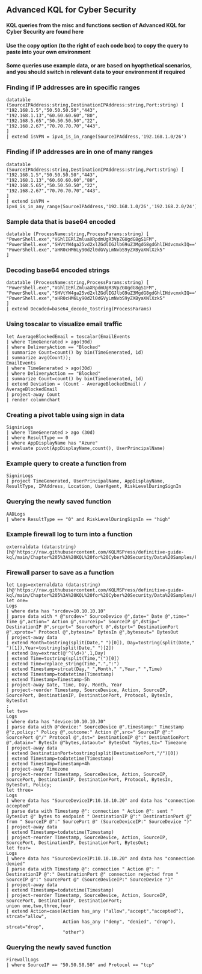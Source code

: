 ## Advanced KQL for Cyber Security 

#### KQL queries from the misc and functions section of Advanced KQL for Cyber Security are found here

#### Use the copy option (to the right of each code box) to copy the query to paste into your own environment

#### Some queries use example data, or are based on hyopthetical scenarios, and you should switch in relevant data to your environment if required

### Finding if IP addresses are in specific ranges
```KQL
datatable (SourceIPAddress:string,DestinationIPAddress:string,Port:string) [
"192.168.1.5","50.50.50.50","443",
"192.168.1.13","60.60.60.60","80",
"192.168.5.65","50.50.50.50","22",
"192.168.2.67","70.70.70.70","443",
]
| extend isVPN = ipv4_is_in_range(SourceIPAddress,'192.168.1.0/26')
```

### Finding if IP addresses are in one of many ranges
```KQL
datatable (SourceIPAddress:string,DestinationIPAddress:string,Port:string) [
"192.168.1.5","50.50.50.50","443",
"192.168.1.13","60.60.60.60","80",
"192.168.5.65","50.50.50.50","22",
"192.168.2.67","70.70.70.70","443",
]
| extend isVPN = ipv4_is_in_any_range(SourceIPAddress,'192.168.1.0/26','192.168.2.0/24')
```

### Sample data that is base64 encoded
```KQL
datatable (ProcessName:string,ProcessParams:string) [
"PowerShell.exe","VGhlIERlZmluaXRpdmUgR3VpZGUgdG8gS1FM",
"PowerShell.exe","SHVtYW4ga25vd2xlZGdlIGJlbG9uZ3MgdG8gdGhlIHdvcmxkIQ==",
"PowerShell.exe","aHR0cHM6Ly90d2l0dGVyLmNvbS9yZXByaXNlXzk5"
]
```

### Decoding base64 encoded strings
```KQL
datatable (ProcessName:string,ProcessParams:string) [
"PowerShell.exe","VGhlIERlZmluaXRpdmUgR3VpZGUgdG8gS1FM",
"PowerShell.exe","SHVtYW4ga25vd2xlZGdlIGJlbG9uZ3MgdG8gdGhlIHdvcmxkIQ==",
"PowerShell.exe","aHR0cHM6Ly90d2l0dGVyLmNvbS9yZXByaXNlXzk5"
]
| extend Decoded=base64_decode_tostring(ProcessParams)
```

### Using toscalar to visualize email traffic
```KQL
let AverageBlockedEmail = toscalar(EmailEvents
| where TimeGenerated > ago(30d)
| where DeliveryAction == "Blocked"
| summarize Count=count() by bin(TimeGenerated, 1d)
| summarize avg(Count));
EmailEvents
| where TimeGenerated > ago(30d)
| where DeliveryAction == "Blocked"
| summarize Count=count() by bin(TimeGenerated, 1d)
| extend Deviation = (Count - AverageBlockedEmail) / AverageBlockedEmail
| project-away Count
| render columnchart
```

### Creating a pivot table using sign in data
```KQL
SigninLogs
| where TimeGenerated > ago (30d)
| where ResultType == 0
| where AppDisplayName has "Azure"
| evaluate pivot(AppDisplayName,count(), UserPrincipalName)
```

### Example query to create a function from
```KQL
SigninLogs
| project TimeGenerated, UserPrincipalName, AppDisplayName, ResultType, IPAddress, Location, UserAgent, RiskLevelDuringSignIn
```

### Querying the newly saved function
```KQL
AADLogs
| where ResultType == "0" and RiskLevelDuringSignIn == "high" 
```

### Example firewall log to turn into a function
```KQL
externaldata (data:string)[h@'https://raw.githubusercontent.com/KQLMSPress/definitive-guide-kql/main/Chapter%205%3A%20KQL%20for%20Cyber%20Security/Data%20Samples/FirewallLogs.csv']with(format='csv',ignorefirstrecord=false)
```

### Firewall parser to save as a function
```KQL
let Logs=externaldata (data:string)[h@'https://raw.githubusercontent.com/KQLMSPress/definitive-guide-kql/main/Chapter%205%3A%20KQL%20for%20Cyber%20Security/Data%20Samples/FirewallLogs.csv']with(format='csv',ignorefirstrecord=false);
let one=
Logs
| where data has "srcdev=10.10.10.10"
| parse data with * @"srcdev=" SourceDevice @",date=" Date @",time=" Time @",action=" Action @",sourceip=" SourceIP @",dstip=" DestinationIP @",srcprt=" SourcePort @",dstprt=" DestinationPort @",xproto=" Protocol @",bytesin=" BytesIn @",bytesout=" BytesOut
| project-away data
| extend Month=tostring(split(Date," ")[0]), Day=tostring(split(Date," ")[1]),Year=tostring(split(Date," ")[2])
| extend Day=extract(@'^(\d+)',1,Day)
| extend Time=tostring(split(Time,"(")[0])
| extend Time=replace_string(Time,".",":")
| extend Timestamp=strcat(Day," ",Month," ",Year," ",Time)
| extend Timestamp=todatetime(Timestamp)
| extend Timestamp=Timestamp-5h
| project-away Date, Time, Day, Month, Year
| project-reorder Timestamp, SourceDevice, Action, SourceIP, SourcePort, DestinationIP, DestinationPort, Protocol, BytesIn, BytesOut
;
let two=
Logs
| where data has "device:10.10.10.30"
| parse data with @"device:" SourceDevice @",timestamp:" Timestamp @"z,policy:" Policy @",outcome:" Action @",src=" SourceIP @":" SourcePort @"/" Protocol @",dst=" DestinationIP @":" DestinationPort @",datain=" BytesIn @"bytes,dataout=" BytesOut "bytes,tz=" Timezone
| project-away data
| extend DestinationPort=tostring(split(DestinationPort,"/")[0])
| extend Timestamp=todatetime(Timestamp)
| extend Timestamp=Timestamp+4h
| project-away Timezone
| project-reorder Timestamp, SourceDevice, Action, SourceIP, SourcePort, DestinationIP, DestinationPort, Protocol, BytesIn, BytesOut, Policy;
let three=
Logs
| where data has "SourceDeviceIP:10.10.10.20" and data has "connection accepted"
| parse data with Timestamp @": connection " Action @": sent " BytesOut @" bytes to endpoint " DestinationIP @":" DestinationPort @" from " SourceIP @":" SourcePort @" (SourceDeviceIP:" SourceDevice ")"
| project-away data
| extend Timestamp=todatetime(Timestamp)
| project-reorder Timestamp, SourceDevice, Action, SourceIP, SourcePort, DestinationIP, DestinationPort, BytesOut;
let four=
Logs
| where data has "SourceDeviceIP:10.10.10.20" and data has "connection denied"
| parse data with Timestamp @": connection " Action @": " DestinationIP @":" DestinationPort @" connection rejected from " SourceIP @":" SourcePort @" (SourceDeviceIP:" SourceDevice ")"
| project-away data
| extend Timestamp=todatetime(Timestamp)
| project-reorder Timestamp, SourceDevice, Action, SourceIP, SourcePort, DestinationIP, DestinationPort;
union one,two,three,four
| extend Action=case(Action has_any ("allow","accept","accepted"), strcat="allow",
                     Action has_any ("deny", "denied", "drop"), strcat="drop",
                     "other")
```

### Querying the newly saved function
```KQL
FirewallLogs
| where SourceIP == "50.50.50.50" and Protocol == "tcp"
```
